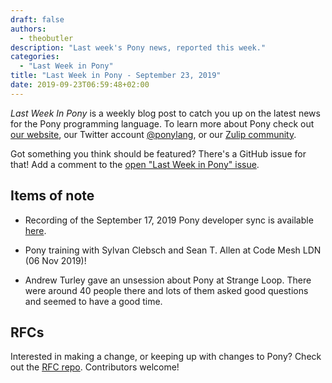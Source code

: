 ```yaml
---
draft: false
authors:
  - theobutler
description: "Last week's Pony news, reported this week."
categories:
  - "Last Week in Pony"
title: "Last Week in Pony - September 23, 2019"
date: 2019-09-23T06:59:48+02:00
---
```

_Last Week In Pony_ is a weekly blog post to catch you up on the latest news for the Pony programming language. To learn more about Pony check out [our website](https://ponylang.io), our Twitter account [@ponylang](https://twitter.com/ponylang), or our [Zulip community](https://ponylang.zulipchat.com).

Got something you think should be featured? There's a GitHub issue for that! Add a comment to the [open "Last Week in Pony" issue](https://github.com/ponylang/ponylang.github.io/issues?q=is%3Aissue+is%3Aopen+label%3Alast-week-in-pony).
<!-- more -->

## Items of note

- Recording of the September 17, 2019 Pony developer sync is available [here](https://sync-recordings.ponylang.io/r/2019_09_17.m4a).

- Pony training with Sylvan Clebsch and Sean T. Allen at Code Mesh LDN (06 Nov 2019)!

- Andrew Turley gave an unsession about Pony at Strange Loop. There were around 40 people there and lots of them asked good questions and seemed to have a good time.

## RFCs

Interested in making a change, or keeping up with changes to Pony? Check out the [RFC repo](https://github.com/ponylang/rfcs). Contributors welcome!
